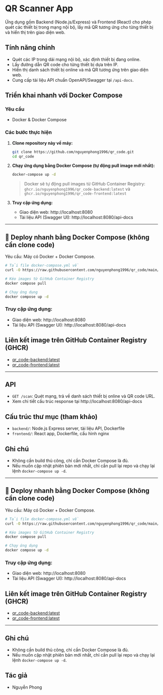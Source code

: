 # QR Scanner App

Ứng dụng gồm Backend (Node.js/Express) và Frontend (React) cho phép quét các thiết bị trong mạng nội bộ, lấy mã QR tương ứng cho từng thiết bị và hiển thị trên giao diện web.

## Tính năng chính
- Quét các IP trong dải mạng nội bộ, xác định thiết bị đang online.
- Lấy đường dẫn QR code cho từng thiết bị dựa trên IP.
- Hiển thị danh sách thiết bị online và mã QR tương ứng trên giao diện web.
- Cung cấp tài liệu API chuẩn OpenAPI/Swagger tại `/api-docs`.

## Triển khai nhanh với Docker Compose

### Yêu cầu
- Docker & Docker Compose

### Các bước thực hiện
1. **Clone repository này về máy:**
	```bash
	git clone https://github.com/nguyenphong1996/qr_code.git
	cd qr_code
	```
2. **Chạy ứng dụng bằng Docker Compose (tự động pull image mới nhất):**
	```bash
	docker-compose up -d
	```
	> Docker sẽ tự động pull images từ GitHub Container Registry: `ghcr.io/nguyenphong1996/qr_code-backend:latest` và `ghcr.io/nguyenphong1996/qr_code-frontend:latest`

3. **Truy cập ứng dụng:**
	- Giao diện web: http://localhost:8080
	- Tài liệu API (Swagger UI): http://localhost:8080/api-docs

---

## 🚀 Deploy nhanh bằng Docker Compose (không cần clone code)

Yêu cầu: Máy có Docker + Docker Compose.

```bash
# Tải file docker-compose.yml về
curl -O https://raw.githubusercontent.com/nguyenphong1996/qr_code/main/docker-compose.yml

# Kéo images từ GitHub Container Registry
docker compose pull

# Chạy ứng dụng
docker compose up -d
```

### Truy cập ứng dụng:
- Giao diện web: http://localhost:8080
- Tài liệu API (Swagger UI): http://localhost:8080/api-docs

## Liên kết image trên GitHub Container Registry (GHCR)
- [qr_code-backend:latest](https://github.com/nguyenphong1996/qr_code/pkgs/container/qr_code-backend)
- [qr_code-frontend:latest](https://github.com/nguyenphong1996/qr_code/pkgs/container/qr_code-frontend)

---

## API
- `GET /scan`: Quét mạng, trả về danh sách thiết bị online và QR code URL.
- Xem chi tiết cấu trúc response tại http://localhost:8080/api-docs

## Cấu trúc thư mục (tham khảo)
- `backend/`: Node.js Express server, tài liệu API, Dockerfile
- `frontend/`: React app, Dockerfile, cấu hình nginx

## Ghi chú
- Không cần build thủ công, chỉ cần Docker Compose là đủ.
- Nếu muốn cập nhật phiên bản mới nhất, chỉ cần pull lại repo và chạy lại lệnh `docker-compose up -d`.

---

## 🚀 Deploy nhanh bằng Docker Compose (không cần clone code)

Yêu cầu: Máy có Docker + Docker Compose.

```bash
# Tải file docker-compose.yml về
curl -O https://raw.githubusercontent.com/nguyenphong1996/qr_code/main/docker-compose.yml

# Kéo images từ GitHub Container Registry
docker compose pull

# Chạy ứng dụng
docker compose up -d
```

### Truy cập ứng dụng:
- Giao diện web: http://localhost:8080
- Tài liệu API (Swagger UI): http://localhost:8080/api-docs

## Liên kết image trên GitHub Container Registry (GHCR)
- [qr_code-backend:latest](https://github.com/nguyenphong1996/qr_code/pkgs/container/qr_code-backend)
- [qr_code-frontend:latest](https://github.com/nguyenphong1996/qr_code/pkgs/container/qr_code-frontend)

---

## Ghi chú
- Không cần build thủ công, chỉ cần Docker Compose là đủ.
- Nếu muốn cập nhật phiên bản mới nhất, chỉ cần pull lại repo và chạy lại lệnh `docker-compose up -d`.

## Tác giả
- Nguyễn Phong